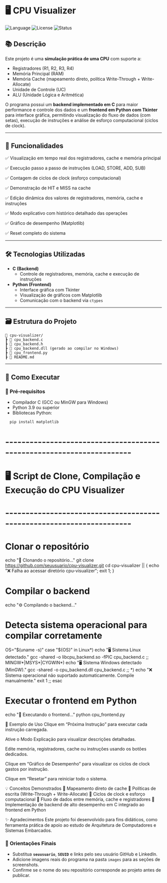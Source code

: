 # 🖥️ CPU Visualizer

![Language](https://img.shields.io/badge/Language-C%20%26%20Python-blue)
![License](https://img.shields.io/badge/License-MIT-green)
![Status](https://img.shields.io/badge/Status-Ativo-success)

## 📚 Descrição

Este projeto é uma **simulação prática de uma CPU** com suporte a:

- Registradores (R1, R2, R3, R4)
- Memória Principal (RAM)
- Memória Cache (mapeamento direto, política Write-Through + Write-Allocate)
- Unidade de Controle (UC)
- ALU (Unidade Lógica e Aritmética)

O programa possui um **backend implementado em C** para maior performance e controle dos dados e um **frontend em Python com Tkinter** para interface gráfica, permitindo visualização do fluxo de dados (com setas), execução de instruções e análise de esforço computacional (ciclos de clock).

---

## 🎯 Funcionalidades

✅ Visualização em tempo real dos registradores, cache e memória principal  

✅ Execução passo a passo de instruções (LOAD, STORE, ADD, SUB)  

✅ Contagem de ciclos de clock (esforço computacional)  

✅ Demonstração de HIT e MISS na cache  

✅ Edição dinâmica dos valores de registradores, memória, cache e instruções  

✅ Modo explicativo com histórico detalhado das operações  

✅ Gráfico de desempenho (Matplotlib)  

✅ Reset completo do sistema  

---

## 🛠️ Tecnologias Utilizadas

- **C (Backend)**
  - Controle de registradores, memória, cache e execução de instruções
- **Python (Frontend)**
  - Interface gráfica com Tkinter
  - Visualização de gráficos com Matplotlib
  - Comunicação com o backend via `ctypes`

---

## 🗃️ Estrutura do Projeto
```
📁 cpu-visualizer/
┣ 📄 cpu_backend.c
┣ 📄 cpu_backend.h
┣ 📄 cpu_backend.dll (gerado ao compilar no Windows)
┣ 📄 cpu_frontend.py
┣ 📄 README.md
```


---

## 🚀 Como Executar

### 🔧 Pré-requisitos

- Compilador C (GCC ou MinGW para Windows)
- Python 3.9 ou superior
- Bibliotecas Python:
```bash
  pip install matplotlib
```
# ---------------------------------------------------------------------
# 🖥️ Script de Clone, Compilação e Execução do CPU Visualizer
# ---------------------------------------------------------------------

# Clonar o repositório
echo "🔽 Clonando o repositório..."
git clone https://github.com/seuusuario/cpu-visualizer.git
cd cpu-visualizer || { echo "❌ Falha ao acessar diretório cpu-visualizer"; exit 1; }

# Compilar o backend
echo "⚙️ Compilando o backend..."

# Detecta sistema operacional para compilar corretamente
OS="$(uname -s)"
case "${OS}" in
    Linux*)
        echo "🖥️ Sistema Linux detectado."
        gcc -shared -o libcpu_backend.so -fPIC cpu_backend.c
        ;;
    MINGW*|MSYS*|CYGWIN*)
        echo "🖥️ Sistema Windows detectado (MinGW)."
        gcc -shared -o cpu_backend.dll cpu_backend.c
        ;;
    *)
        echo "❌ Sistema operacional não suportado automaticamente. Compile manualmente."
        exit 1
        ;;
esac

# Executar o frontend em Python
echo "🚀 Executando o frontend..."
python cpu_frontend.py

📝 Exemplo de Uso
Clique em “Próxima Instrução” para executar cada instrução carregada.

Ative o Modo Explicação para visualizar descrições detalhadas.

Edite memória, registradores, cache ou instruções usando os botões dedicados.

Clique em “Gráfico de Desempenho” para visualizar os ciclos de clock gastos por instrução.

Clique em “Resetar” para reiniciar todo o sistema.

💡 Conceitos Demonstrados
🔹 Mapeamento direto de cache
🔹 Políticas de escrita (Write-Through + Write-Allocate)
🔹 Ciclos de clock e esforço computacional
🔹 Fluxo de dados entre memória, cache e registradores
🔹 Implementação de backend de alto desempenho em C integrado ao frontend em Python

✨ Agradecimentos
Este projeto foi desenvolvido para fins didáticos, como ferramenta prática de apoio ao estudo de Arquitetura de Computadores e Sistemas Embarcados.


### 🔖 **Orientações Finais**
- Substitua **`seuusuario`**, **`SEUID`** e links pelo seu usuário GitHub e LinkedIn.
- Adicione imagens reais do programa na pasta `images` para as seções de screenshots.
- Confirme se o nome do seu repositório corresponde ao projeto antes de publicar.



